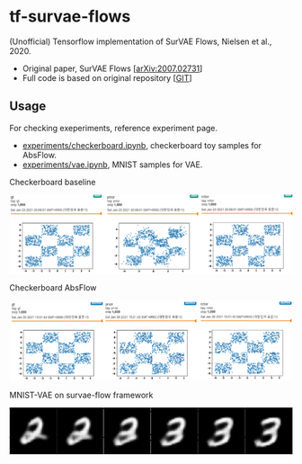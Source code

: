 # tf-survae-flows

(Unofficial) Tensorflow implementation of SurVAE Flows, Nielsen et al., 2020. 

- Original paper, SurVAE Flows [[arXiv:2007.02731](https://arxiv.org/abs/2007.02731)]
- Full code is based on original repository [[GIT](https://github.com/didriknielsen/survae_flows)]

## Usage

For checking exeperiments, reference experiment page.

- [experiments/checkerboard.ipynb](./experiments/checkerboard.ipynb), checkerboard toy samples for AbsFlow.
- [experiments/vae.ipynb](./experiments/vae.ipynb), MNIST samples for VAE.

Checkerboard baseline

![checkerboard baseline](rsrc/checkerboard_baseline.png)

Checkerboard AbsFlow

![checkerboard abseflow](rsrc/checkerboard_absflow.png)

MNIST-VAE on survae-flow framework

![vae latent interpolation](rsrc/vae_latentinterp.png)
